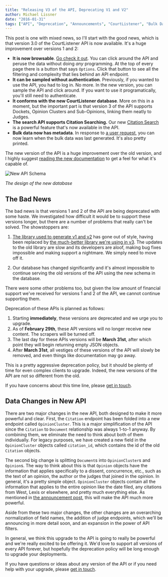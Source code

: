 ```yaml
---
title: "Releasing V3 of the API, Deprecating V1 and V2"
author: Michael Lissner
date: "2016-01-31"
tags: ["API", "Deprecation", "Announcements", "CourtListener", "Bulk Data"]
---
```


This post is one with mixed news, so I'll start with the good news, which is that version 3.0 of the CourtListener API is now available. It's a huge improvement over versions 1 and 2:

 - **It is now browsable**. [Go check it out][api]. You can click around the API and peruse the data without doing *any* programming. At the top of every page there is a button that says `Options`. Click that button to see all the filtering and complexity that lies behind an API endpoint.
 - **It can be sampled without authentication**. Previously, if you wanted to use the API, you had to log in. No more. In the new version, you can sample the API and click around. If you want to use it programatically, you'll still need to authenticate.
 - **It conforms with the new CourtListener database**. More on this in a moment, but the important part is that version 3 of the API supports Dockets, Opinion Clusters and Sub-Opinions, linking them neatly to Judges.
 - **The search API supports Citation Searching.** Our new [Citation Search][cs] is a powerful feature that's now available in the API.
 - **Bulk data now has metadata**. In response to [a user request][u], you can now learn when the bulk data was last generated. It's also pretty printed.

The new version of the API is a huge improvement over the old version, and I highly suggest [reading the new documentation][docs] to get a feel for what it's capable of.

![New API Schema](/images/schema-design-v3-small.png)

*The design of the new database*


## The Bad News

The bad news is that versions 1 and 2 of the API are being deprecated with some haste. We investigated how difficult it would be to support these versions longer, but there are a number of problems that really can't be solved. The showstoppers are:

1. [The library used to generate v1 and v2][pie] has gone out of style, having been replaced by [the much-better library we're using in v3][drf]. The updates to the old library are slow and its developers are aloof, making bug fixes impossible and making support a nightmare. We simply need to move off it.

1. Our database has changed significantly and it's almost impossible to continue serving the old versions of the API using the new schema in the database.

There were some other problems too, but given the low amount of financial support we've received for versions 1 and 2 of the API, we cannot continue supporting them.

Deprecation of these APIs is planned as follows:

1. Starting **immediately**, these versions are deprecated and we urge you to upgrade.
1. As of **February 29th**, these API versions will no longer receive new content. The scrapers will be turned off.
1. The last day for these APIs versions will be **March 31st**, after which point they will begin returning empty JSON objects.
1. After **March 31st**, all vestiges of these versions of the API will slowly be removed, and even things like documentation may go away.

This is a pretty aggressive deprecation policy, but it should be plenty of time for even complex clients to upgrade. Indeed, the new versions of the API are not so different from the old.

If you have concerns about this time line, please [get in touch][contact].


## Data Changes in New API

There are two major changes in the new API, both designed to make it more powerful and clear. First, the `Citation` endpoint has been folded into a new endpoint called `OpinionCluster`. This is a major simplification of the API since the `Citation` to `Document` relationship was always 1-to-1 anyway. By combining them, we eliminate the need to think about both of them individually. For legacy purposes, we have created a new field in the `OpinionCluster` objects called `citation_id`, which contains the id of the old `Citation` objects.

The second big change is splitting `Document`s into `OpinionCluster`s and `Opinion`s. The way to think about this is that `Opinion` objects have the information that applies specifically to a dissent, concurrence, etc., such as the text of an opinion, the author or the judges that joined in the opinion. In general, it's a pretty simple object. `OpinionCluster` objects contain all the information that applies to the entire opinion like the date filed, any citations from West, Lexis or elsewhere, and pretty much everything else. As mentioned in [the announcement post][ann], this will make the API much more powerful.

Aside from these two major changes, the other changes are an overarching normalization of field names, the addition of judge endpoints, which we'll be announcing in more detail soon, and an expansion in the power of API filters.

In general, we think this upgrade to the API is going to really be powerful and we're really excited to be offering it. We'd love to support all versions of every API forever, but hopefully the deprecation policy will be long enough to upgrade your deployments.

If you have questions or ideas about any version of the API or if you need help with your upgrade, please [get in touch][contact].

[api]: https://www.courtlistener.com/api/rest/v3/
[u]: https://github.com/freelawproject/courtlistener/issues/331
[cs]: {filename}/citation-searching.md
[docs]: https://www.courtlistener.com/api/rest-info/
[ann]: {filename}/brand-new-courtlistener-a-year-in-the-works.md
[contact]: /contact/
[pie]: https://django-tastypie.readthedocs.org/en/latest/
[drf]: http://www.django-rest-framework.org/
